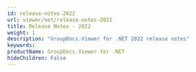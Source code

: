 ```yaml
---
id: release-notes-2022
url: viewer/net/release-notes-2022
title: Release Notes - 2022
weight: 1
description: "GroupDocs.Viewer for .NET 2022 release notes"
keywords: 
productName: GroupDocs.Viewer for .NET
hideChildren: False
---
```

